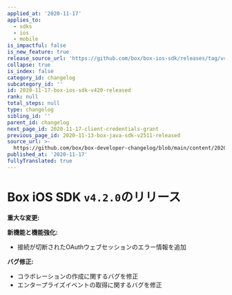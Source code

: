 ```yaml
---
applied_at: '2020-11-17'
applies_to:
  - sdks
  - ios
  - mobile
is_impactful: false
is_new_feature: true
release_source_url: 'https://github.com/box/box-ios-sdk/releases/tag/v4.2.0'
collapse: true
is_index: false
category_id: changelog
subcategory_id: ''
id: 2020-11-17-box-ios-sdk-v420-released
rank: null
total_steps: null
type: changelog
sibling_id: ''
parent_id: changelog
next_page_id: 2020-11-17-client-credentials-grant
previous_page_id: 2020-11-13-box-java-sdk-v2511-released
source_url: >-
  https://github.com/box/box-developer-changelog/blob/main/content/2020/11-17-box-ios-sdk-v420-released.md
published_at: '2020-11-17'
fullyTranslated: true
---
```

# Box iOS SDK `v4.2.0`のリリース

**重大な変更:**

**新機能と機能強化:**

* 接続が切断されたOAuthウェブセッションのエラー情報を追加

**バグ修正:**

* コラボレーションの作成に関するバグを修正
* エンタープライズイベントの取得に関するバグを修正
